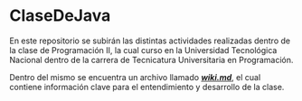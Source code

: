 # ClaseDeJava

En este repositorio se subirán las distintas actividades realizadas dentro de la clase de Programación II, la cual
curso en la Universidad Tecnológica Nacional dentro de la carrera de Tecnicatura Universitaria en Programación.

Dentro del mismo se encuentra un archivo llamado [**_wiki.md_**](https://github.com/juanignaciozalazar/ClaseDeJava/wiki), el cual contiene información clave para el
entendimiento y desarrollo de la clase.
